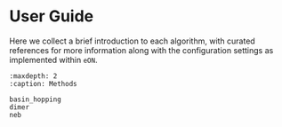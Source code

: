 # User Guide

Here we collect a brief introduction to each algorithm, with curated references
for more information along with the  configuration settings as implemented
within `eON`.

```{toctree}
:maxdepth: 2
:caption: Methods

basin_hopping
dimer
neb
```
